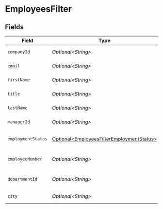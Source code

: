 # EmployeesFilter


## Fields

| Field                                                                                                    | Type                                                                                                     | Required                                                                                                 | Description                                                                                              | Example                                                                                                  |
| -------------------------------------------------------------------------------------------------------- | -------------------------------------------------------------------------------------------------------- | -------------------------------------------------------------------------------------------------------- | -------------------------------------------------------------------------------------------------------- | -------------------------------------------------------------------------------------------------------- |
| `companyId`                                                                                              | *Optional\<String>*                                                                                      | :heavy_minus_sign:                                                                                       | Company ID to filter on                                                                                  | 1234                                                                                                     |
| `email`                                                                                                  | *Optional\<String>*                                                                                      | :heavy_minus_sign:                                                                                       | Email to filter on                                                                                       | elon@tesla.com                                                                                           |
| `firstName`                                                                                              | *Optional\<String>*                                                                                      | :heavy_minus_sign:                                                                                       | First Name to filter on                                                                                  | Elon                                                                                                     |
| `title`                                                                                                  | *Optional\<String>*                                                                                      | :heavy_minus_sign:                                                                                       | Job title to filter on                                                                                   | Manager                                                                                                  |
| `lastName`                                                                                               | *Optional\<String>*                                                                                      | :heavy_minus_sign:                                                                                       | Last Name to filter on                                                                                   | Musk                                                                                                     |
| `managerId`                                                                                              | *Optional\<String>*                                                                                      | :heavy_minus_sign:                                                                                       | Manager id to filter on                                                                                  | 1234                                                                                                     |
| `employmentStatus`                                                                                       | [Optional\<EmployeesFilterEmploymentStatus>](../../models/components/EmployeesFilterEmploymentStatus.md) | :heavy_minus_sign:                                                                                       | Employment status to filter on                                                                           | active                                                                                                   |
| `employeeNumber`                                                                                         | *Optional\<String>*                                                                                      | :heavy_minus_sign:                                                                                       | Employee number to filter on                                                                             | 123456-AB                                                                                                |
| `departmentId`                                                                                           | *Optional\<String>*                                                                                      | :heavy_minus_sign:                                                                                       | ID of the department to filter on                                                                        | 1234                                                                                                     |
| `city`                                                                                                   | *Optional\<String>*                                                                                      | :heavy_minus_sign:                                                                                       | City to filter on                                                                                        | San Francisco                                                                                            |